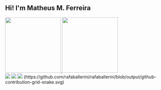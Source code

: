 ## Hi! I'm Matheus M. Ferreira 
 <div>
  <a href="https://github.com/mmferreira2000">
  <img height="180em" src="https://github-readme-stats.vercel.app/api?username=mmferreira2000&show_icons=true&theme=gruvbox&include_all_commits=true&count_private=true"/>
  <img height="180em" src="https://github-readme-stats.vercel.app/api/top-langs/?username=mmferreira2000&layout=compact&langs_count=16&theme=gruvbox"/>
<div>
<div> 
  <a href="https://instagram.com/moreira_ferreira" target="_blank"><img src="https://img.shields.io/badge/-Instagram-%23E4405F?style=for-the-badge&logo=instagram&logoColor=white" target="_blank"></a>
  <a href = "mailto: moreira.mferreira@gmail.com"><img src="https://img.shields.io/badge/-Gmail-%23333?style=for-the-badge&logo=gmail&logoColor=white" target="_blank"></a>
  <a href="https://www.linkedin.com/in/matheus-moreira-ferreira/" target="_blank"><img src="https://img.shields.io/badge/-LinkedIn-%230077B5?style=for-the-badge&logo=linkedin&logoColor=white" target="_blank"></a>
(https://github.com/rafaballerini/rafaballerini/blob/output/github-contribution-grid-snake.svg)
</div>
<!--
**mmferreira2000/mmferreira2000** is a ✨ _special_ ✨ repository because its `README.md` (this file) appears on your GitHub profile.

